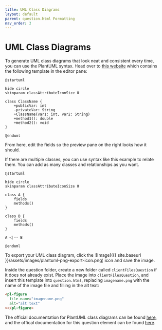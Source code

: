 ```yaml
---
title: UML Class Diagrams
layout: default
parent: question.html Formatting
nav_order: 3
---
```


# UML Class Diagrams

To generate UML class diagrams that look neat and consistent every time, you can use the PlantUML syntax. Head over to [this website](https://editor.plantuml.com/uml/JO-n3i8m34HtVuN7Le14EtOgOc9XgSIU9XQrID8gSJk0-7VIL20yMDRptKdNHb51PcS11ZQ4ceEs1F71Vb91ETHMnNWI2TpFGXSz-ewVX4U0_C7pkg_A4Ru0q-ockRUiRoeqo5uoEqo15oMKOPUY_7tJ_ip5eaAL3NjCP_sLbPlEaGoZgOgoGJEcVFh7zOgNaGsy0Lho9hNv0000) which contains the following template in the editor pane:

```
@startuml

hide circle
skinparam classAttributeIconSize 0

class ClassName {
    +publicVar: int
    -privateVar: String
    +ClassName(var1: int, var2: String)
    +method1(): double
    +method2(): void
}

@enduml
```

From here, edit the fields so the preview pane on the right looks how it should.

If there are multiple classes, you can use syntax like this example to relate them. You can add as many classes and relationships as you want.

```
@startuml

hide circle
skinparam classAttributeIconSize 0

class A {
    fields
    methods()
}

class B {
    fields
    methods()
}

A <|-- B

@enduml
```

To export your UML class diagram, click the ![Image]({{ site.baseurl }}/assets/images/plantuml-png-export-icon.png) icon and save the image.

Inside the question folder, create a new folder called `clientFilesQuestion` if it does not already exist. Place the image into `clientFilesQuestion`, and insert this template into `question.html`, replacing `imagename.png` with the name of the image file and filling in the alt text:

```html
<pl-figure
  file-name="imagename.png"
  alt="alt text"
></pl-figure>
```

The official documentation for PlantUML class diagrams can be found [here](https://plantuml.com/class-diagram), and the offical documentation for this question element can be found [here](https://prairielearn.readthedocs.io/en/latest/elements/#pl-figure-element).